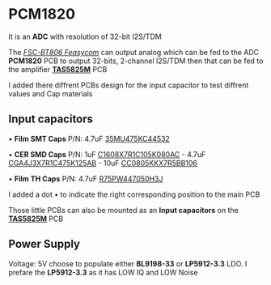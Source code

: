 # PCM1820

It is an **ADC** with resolution of 32-bit I2S/TDM

The [*FSC-BT806 Feasycom*](https://github.com/Mala2/FSC-BT806) can output analog which can be fed to the ADC **PCM1820** PCB to output 32-bits, 2-channel I2S/TDM then that can be fed to the amplifier **[TAS5825M](/Prototype/AMP_TAS5825M/)** PCB

I added there diffrent PCBs design for the input capacitor to test diffrent values and Cap materials


Input capacitors
-------------------

•  **Film SMT Caps** P/N: 4.7uF [35MU475KC44532](https://www.digikey.com/en/products/detail/rubycon/35MU475KC44532/9951738) 

•  **CER SMD Caps** P/N: 1uF [C1608X7R1C105K080AC](https://www.digikey.com/en/products/detail/tdk-corporation/C1608X7R1C105K080AC/634395) - 4.7uF [CGA4J3X7R1C475K125AB](https://www.digikey.com/en/products/detail/tdk-corporation/CGA4J3X7R1C475K125AB/2672862) - 10uF [CC0805KKX7R5BB106](https://www.digikey.com/en/products/detail/yageo/CC0805KKX7R5BB106/5195283)
 
•  **Film TH Caps** P/N: 4.7uF [R75PW447050H3J](https://www.digikey.com/en/products/detail/kemet/R75PW447050H3J/12144250) 

I added a dot • to indicate the right corresponding position to the main PCB

Those little PCBs can also be mounted as an **Input capacitors** on the **[TAS5825M](/Prototype/AMP_TAS5825M/)** PCB

Power Supply 
-------------------
Voltage: 5V choose to populate either **BL9198-33** or **LP5912-3.3** LDO. I prefare the **LP5912-3.3** as it has LOW IQ and LOW Noise





